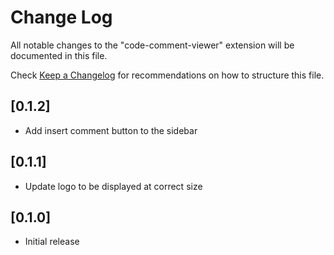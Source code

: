 # Change Log

All notable changes to the "code-comment-viewer" extension will be documented in this file.

Check [Keep a Changelog](http://keepachangelog.com/) for recommendations on how to structure this file.

## [0.1.2]

- Add insert comment button to the sidebar

## [0.1.1]

- Update logo to be displayed at correct size

## [0.1.0]

- Initial release